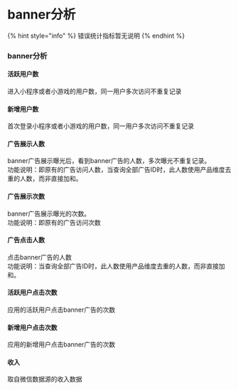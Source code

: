 # banner分析

{% hint style="info" %}
错误统计指标暂无说明
{% endhint %}

### **banner分析**

#### 活跃用户数

进入小程序或者小游戏的用户数，同一用户多次访问不重复记录

#### 新增用户数

首次登录小程序或者小游戏的用户数，同一用户多次访问不重复记录

#### 广告展示人数

banner广告展示曝光后，看到banner广告的人数，多次曝光不重复记录。   
功能说明：即原有的广告访问人数，当查询全部广告ID时，此人数使用产品维度去重的人数，而非直接加和。

#### 广告展示次数

banner广告展示曝光的次数。   
功能说明：即原有的广告访问次数

#### 广告点击人数

点击banner广告的人数   
功能说明：当查询全部广告ID时，此人数使用产品维度去重的人数，而非直接加和。

#### 活跃用户点击次数

应用的活跃用户点击banner广告的次数

#### 新增用户点击次数

应用的新增用户点击banner广告的次数

#### 收入

取自微信数据源的收入数据

